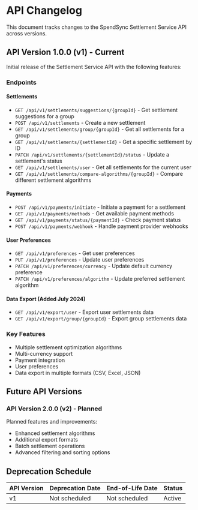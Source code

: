 # API Changelog

This document tracks changes to the SpendSync Settlement Service API across versions.

## API Version 1.0.0 (v1) - Current

Initial release of the Settlement Service API with the following features:

### Endpoints

#### Settlements
- `GET /api/v1/settlements/suggestions/{groupId}` - Get settlement suggestions for a group
- `POST /api/v1/settlements` - Create a new settlement
- `GET /api/v1/settlements/group/{groupId}` - Get all settlements for a group
- `GET /api/v1/settlements/{settlementId}` - Get a specific settlement by ID
- `PATCH /api/v1/settlements/{settlementId}/status` - Update a settlement's status
- `GET /api/v1/settlements/user` - Get all settlements for the current user
- `GET /api/v1/settlements/compare-algorithms/{groupId}` - Compare different settlement algorithms

#### Payments
- `POST /api/v1/payments/initiate` - Initiate a payment for a settlement
- `GET /api/v1/payments/methods` - Get available payment methods
- `GET /api/v1/payments/status/{paymentId}` - Check payment status
- `POST /api/v1/payments/webhook` - Handle payment provider webhooks

#### User Preferences
- `GET /api/v1/preferences` - Get user preferences
- `PUT /api/v1/preferences` - Update user preferences
- `PATCH /api/v1/preferences/currency` - Update default currency preference
- `PATCH /api/v1/preferences/algorithm` - Update preferred settlement algorithm

#### Data Export (Added July 2024)
- `GET /api/v1/export/user` - Export user settlements data
- `GET /api/v1/export/group/{groupId}` - Export group settlements data

### Key Features
- Multiple settlement optimization algorithms
- Multi-currency support
- Payment integration
- User preferences
- Data export in multiple formats (CSV, Excel, JSON)

## Future API Versions

### API Version 2.0.0 (v2) - Planned

Planned features and improvements:
- Enhanced settlement algorithms
- Additional export formats
- Batch settlement operations
- Advanced filtering and sorting options

## Deprecation Schedule

| API Version | Deprecation Date | End-of-Life Date | Status |
|-------------|------------------|------------------|--------|
| v1          | Not scheduled    | Not scheduled    | Active | 